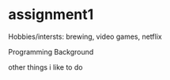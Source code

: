 # assignment1

Hobbies/intersts: brewing, video games, netflix

Programming Background

other things i like to do
